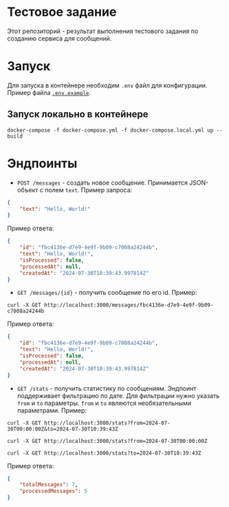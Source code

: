 # Тестовое задание

Этот репозиторий - результат выполнения тестового задания по созданию сервиса для сообщений.

# Запуск

Для запуска в контейнере необходим `.env` файл для конфигурации. Пример файла [`.env.example`](./configs/.env.example).

## Запуск локально в контейнере
```shell
docker-compose -f docker-compose.yml -f docker-compose.local.yml up --build

```

# Эндпоинты

- `POST /messages` - создать новое сообщение. Принимается JSON-объект с полем `text`. 
Пример запроса:
```json
{
    "text": "Hello, World!"
}
```

Пример ответа:
```json
{
    "id": "fbc4136e-d7e9-4e9f-9b09-c7008a24244b",
    "text": "Hello, World!",
    "isProcessed": false,
    "processedAt": null,
    "createdAt": "2024-07-30T10:39:43.997814Z"
}

```

- `GET /messages/{id}` - получить сообщение по его id. Пример:
```shell
curl -X GET http://localhost:3000/messages/fbc4136e-d7e9-4e9f-9b09-c7008a24244b
```
Пример ответа:
```json
{
    "id": "fbc4136e-d7e9-4e9f-9b09-c7008a24244b",
    "text": "Hello, World!",
    "isProcessed": false,
    "processedAt": null,
    "createdAt": "2024-07-30T10:39:43.997814Z"
}
```


- `GET /stats` - получить статистику по сообщениям. Эндпоинт поддерживает фильтрацию по дате. Для фильтрации нужно указать `from` и `to` параметры. `from` и `to` являются необязательными параметрами. Пример:
```shell
curl -X GET http://localhost:3000/stats?from=2024-07-30T00:00:00Z&to=2024-07-30T10:39:43Z
```

```shell
curl -X GET http://localhost:3000/stats?from=2024-07-30T00:00:00Z
```

```shell
curl -X GET http://localhost:3000/stats?to=2024-07-30T10:39:43Z
```

Пример ответа:
```json
{
    "totalMessages": 7,
    "processedMessages": 5
}
```
